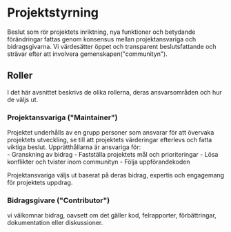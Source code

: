 <!--
SPDX-FileCopyrightText: 2025 The Open Source Project Template Authors

SPDX-License-Identifier: CC0-1.0
-->

# Projektstyrning

Beslut som rör projektets inriktning, nya funktioner och betydande förändringar fattas genom konsensus mellan projektansvariga och bidragsgivarna.
Vi värdesätter öppet och transparent beslutsfattande och strävar efter att involvera gemenskapen("communityn").

## Roller

I det här avsnittet beskrivs de olika rollerna, deras ansvarsområden och hur de väljs ut.

### Projektansvariga ("Maintainer")

Projektet underhålls av en grupp personer som ansvarar för att övervaka projektets utveckling, se till att projektets värderingar efterlevs och fatta viktiga beslut.
Upprätthållarna är ansvariga för:  
    - Granskning av bidrag
    - Fastställa projektets mål och prioriteringar
    - Lösa konflikter och tvister inom communityn
    - Följa uppförandekoden

Projektansvariga väljs ut baserat på deras bidrag, expertis och engagemang för projektets uppdrag.  

### Bidragsgivare ("Contributor")

vi välkomnar bidrag, oavsett om det gäller kod, felrapporter, förbättringar, dokumentation eller diskussioner.

